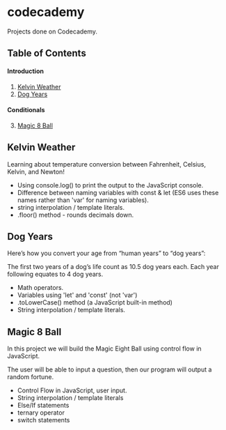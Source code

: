 # codecademy

Projects done on Codecademy.

## Table of Contents
#### Introduction
1. [Kelvin Weather](#kelvin-weather)
2. [Dog Years](#dog-years)

#### Conditionals
3. [Magic 8 Ball](#magic-8-ball)


## Kelvin Weather

Learning about temperature conversion between Fahrenheit, Celsius, Kelvin, and Newton!

* Using console.log() to print the output to the JavaScript console.
* Difference between naming variables with const & let (ES6 uses these names rather than 'var' for naming variables).
* string interpolation / template literals.
* .floor() method - rounds decimals down.


## Dog Years
Here’s how you convert your age from “human years” to “dog years”:

The first two years of a dog’s life count as 10.5 dog years each.
Each year following equates to 4 dog years.

* Math operators.
* Variables using 'let' and 'const' (not 'var')
* .toLowerCase() method (a JavaScript built-in method)
* String interpolation / template literals.


## Magic 8 Ball

In this project we will build the Magic Eight Ball using control flow in JavaScript.

The user will be able to input a question, then our program will output a random fortune.

* Control Flow in JavaScript, user input.
* String interpolation / template literals
* Else/If statements
* ternary operator
* switch statements
